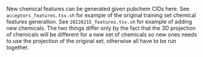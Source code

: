 New chemical features can be generated given pubchem CIDs here.
See `acceptors_features.tsv.sh` for example of the original training set 
chemical features generation.
See `20220215_features.tsv.sh` for example of adding new chemicals.
The two things differ only by the fact that the 3D projection of chemicals will 
be different for a new set of chemicals so new ones needs to use the projection 
of the original set, otherwise all have to be run together.
